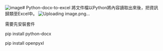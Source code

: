 ![image](https://github.com/shih-ying-yu/Python-docx-to-excel/assets/59386334/2b3c80c4-4f05-46f6-bfce-0d1f2e6deb5b)# Python-docx-to-excel
將文件檔以Python將內容讀取出來後，把資訊歸類至Excel中。
![Uploading image.png…]()

需要先安裝套件

pip install python-docx

pip install openpyxl
